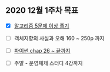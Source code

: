 ## 2020 12월 1주차 목표

- [X] [알고리즘 5문제 이상 풀기](https://github.com/UntitledCrew/Weekly/tree/sangwoo/2020_year/12_month/1_week/Sangwoo/Algorithm)

- [ ] 객체지향의 사실과 오해 160 ~ 250p 까지

- [ ] [파이썬 chap 26 ~ 끝까지](https://github.com/UntitledCrew/Weekly/tree/sangwoo/2020_year/12_month/1_week/Sangwoo/Python)

- [ ] 주말 -  운영체제 스터디 4강까지